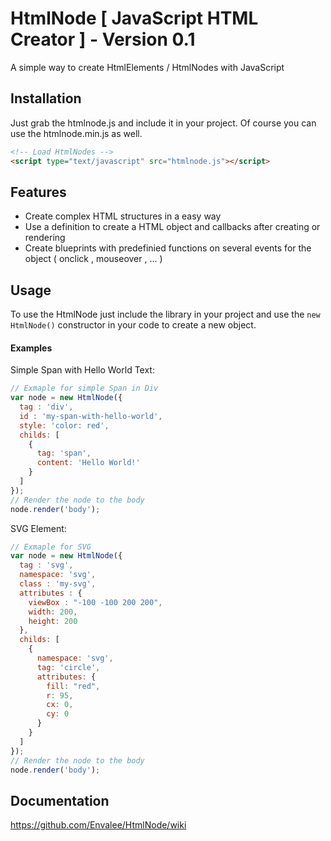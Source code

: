 # HtmlNode [ JavaScript HTML Creator ] - Version 0.1

A simple way to create HtmlElements / HtmlNodes with JavaScript

## Installation

Just grab the htmlnode.js and include it in your project.
Of course you can use the htmlnode.min.js as well.

```html
<!-- Load HtmlNodes -->
<script type="text/javascript" src="htmlnode.js"></script>
```

## Features

<!--<img src="https://github.com/Envalee/js-tools/blob/master/img/overview.svg" alt="logo" width="920">-->

* Create complex HTML structures in a easy way
* Use a definition to create a HTML object and callbacks after creating or rendering
* Create blueprints with predefinied functions on several events for the object ( onclick , mouseover , ... )

## Usage

To use the HtmlNode just include the library in your project and use the `new HtmlNode()` constructor in your code to
create a new object.

#### Examples

Simple Span with Hello World Text:
```javascript
// Exmaple for simple Span in Div
var node = new HtmlNode({
  tag : 'div',
  id : 'my-span-with-hello-world',
  style: 'color: red',
  childs: [
    {
      tag: 'span',
      content: 'Hello World!'
    }
  ]
});
// Render the node to the body
node.render('body');

```

SVG Element:
```javascript
// Exmaple for SVG
var node = new HtmlNode({
  tag : 'svg',
  namespace: 'svg',
  class : 'my-svg',
  attributes : {
    viewBox : "-100 -100 200 200",
    width: 200,
    height: 200
  },
  childs: [
    {
      namespace: 'svg',
      tag: 'circle',
      attributes: {
        fill: "red",
        r: 95,
        cx: 0,
        cy: 0
      }
    }
  ]
});
// Render the node to the body
node.render('body');

```

## Documentation
https://github.com/Envalee/HtmlNode/wiki

